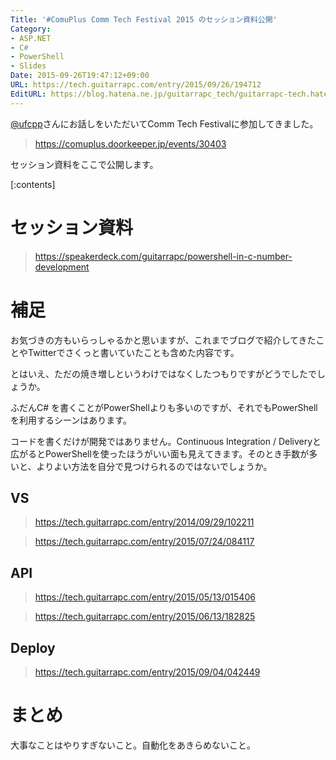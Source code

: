 ```yaml
---
Title: '#ComuPlus Comm Tech Festival 2015 のセッション資料公開'
Category:
- ASP.NET
- C#
- PowerShell
- Slides
Date: 2015-09-26T19:47:12+09:00
URL: https://tech.guitarrapc.com/entry/2015/09/26/194712
EditURL: https://blog.hatena.ne.jp/guitarrapc_tech/guitarrapc-tech.hatenablog.com/atom/entry/6653458415122684910
---
```


[@ufcpp](https://twitter.com/ufcpp)さんにお話しをいただいてComm Tech Festivalに参加してきました。

> https://comuplus.doorkeeper.jp/events/30403

セッション資料をここで公開します。


[:contents]

# セッション資料

> https://speakerdeck.com/guitarrapc/powershell-in-c-number-development

# 補足

お気づきの方もいらっしゃるかと思いますが、これまでブログで紹介してきたことやTwitterでさくっと書いていたことも含めた内容です。

とはいえ、ただの焼き増しというわけではなくしたつもりですがどうでしたでしょうか。

ふだんC# を書くことがPowerShellよりも多いのですが、それでもPowerShellを利用するシーンはあります。

コードを書くだけが開発ではありません。Continuous Integration / Deliveryと広がるとPowerShellを使ったほうがいい面も見えてきます。そのとき手数が多いと、よりよい方法を自分で見つけられるのではないでしょうか。


## VS

> https://tech.guitarrapc.com/entry/2014/09/29/102211

> https://tech.guitarrapc.com/entry/2015/07/24/084117

## API

> https://tech.guitarrapc.com/entry/2015/05/13/015406

> https://tech.guitarrapc.com/entry/2015/06/13/182825

## Deploy

> https://tech.guitarrapc.com/entry/2015/09/04/042449

# まとめ

大事なことはやりすぎないこと。自動化をあきらめないこと。
